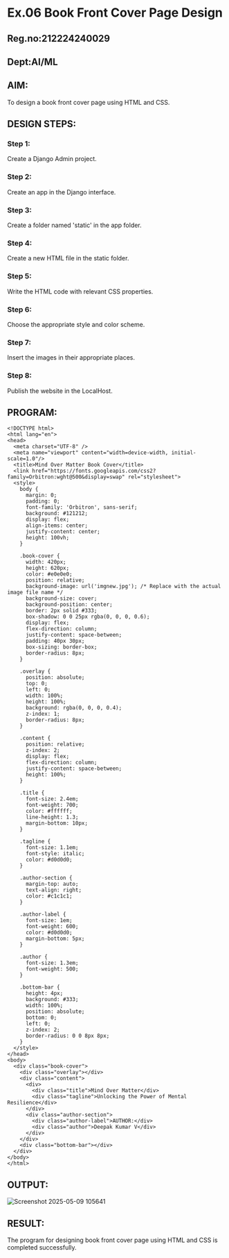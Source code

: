 # Ex.06 Book Front Cover Page Design
## Reg.no:212224240029

## Dept:AI/ML

## AIM:
To design a book front cover page using HTML and CSS.

## DESIGN STEPS:

### Step 1:
Create a Django Admin project.

### Step 2:
Create an app in the Django interface.

### Step 3:
Create a folder named 'static' in the app folder.

### Step 4:
Create a new HTML file in the static folder.

### Step 5:
Write the HTML code with relevant CSS properties.

### Step 6:
Choose the appropriate style and color scheme.

### Step 7:
Insert the images in their appropriate places.

### Step 8:
Publish the website in the LocalHost.

## PROGRAM:
~~~
<!DOCTYPE html>
<html lang="en">
<head>
  <meta charset="UTF-8" />
  <meta name="viewport" content="width=device-width, initial-scale=1.0"/>
  <title>Mind Over Matter Book Cover</title>
  <link href="https://fonts.googleapis.com/css2?family=Orbitron:wght@500&display=swap" rel="stylesheet">
  <style>
    body {
      margin: 0;
      padding: 0;
      font-family: 'Orbitron', sans-serif;
      background: #121212;
      display: flex;
      align-items: center;
      justify-content: center;
      height: 100vh;
    }

    .book-cover {
      width: 420px;
      height: 620px;
      color: #e0e0e0;
      position: relative;
      background-image: url('imgnew.jpg'); /* Replace with the actual image file name */
      background-size: cover;
      background-position: center;
      border: 2px solid #333;
      box-shadow: 0 0 25px rgba(0, 0, 0, 0.6);
      display: flex;
      flex-direction: column;
      justify-content: space-between;
      padding: 40px 30px;
      box-sizing: border-box;
      border-radius: 8px;
    }

    .overlay {
      position: absolute;
      top: 0;
      left: 0;
      width: 100%;
      height: 100%;
      background: rgba(0, 0, 0, 0.4);
      z-index: 1;
      border-radius: 8px;
    }

    .content {
      position: relative;
      z-index: 2;
      display: flex;
      flex-direction: column;
      justify-content: space-between;
      height: 100%;
    }

    .title {
      font-size: 2.4em;
      font-weight: 700;
      color: #ffffff;
      line-height: 1.3;
      margin-bottom: 10px;
    }

    .tagline {
      font-size: 1.1em;
      font-style: italic;
      color: #d0d0d0;
    }

    .author-section {
      margin-top: auto;
      text-align: right;
      color: #c1c1c1;
    }

    .author-label {
      font-size: 1em;
      font-weight: 600;
      color: #d0d0d0;
      margin-bottom: 5px;
    }

    .author {
      font-size: 1.3em;
      font-weight: 500;
    }

    .bottom-bar {
      height: 4px;
      background: #333;
      width: 100%;
      position: absolute;
      bottom: 0;
      left: 0;
      z-index: 2;
      border-radius: 0 0 8px 8px;
    }
  </style>
</head>
<body>
  <div class="book-cover">
    <div class="overlay"></div>
    <div class="content">
      <div>
        <div class="title">Mind Over Matter</div>
        <div class="tagline">Unlocking the Power of Mental Resilience</div>
      </div>
      <div class="author-section">
        <div class="author-label">AUTHOR:</div>
        <div class="author">Deepak Kumar V</div>
      </div>
    </div>
    <div class="bottom-bar"></div>
  </div>
</body>
</html>

~~~


## OUTPUT:

![Screenshot 2025-05-09 105641](https://github.com/user-attachments/assets/f1c6b49f-310d-4f74-8d06-bda133849510)


## RESULT:
The program for designing book front cover page using HTML and CSS is completed successfully.

